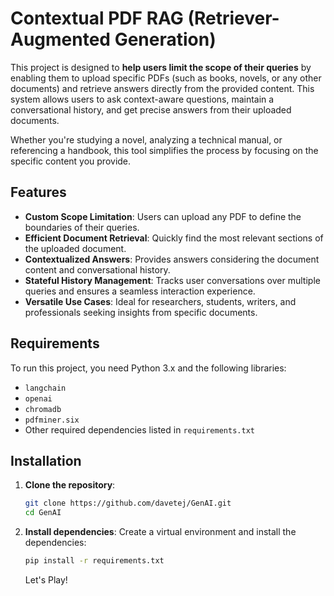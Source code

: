 # Contextual PDF RAG (Retriever-Augmented Generation)

This project is designed to **help users limit the scope of their queries** by enabling them to upload specific PDFs (such as books, novels, or any other documents) and retrieve answers directly from the provided content. This system allows users to ask context-aware questions, maintain a conversational history, and get precise answers from their uploaded documents.

Whether you're studying a novel, analyzing a technical manual, or referencing a handbook, this tool simplifies the process by focusing on the specific content you provide.

## Features

- **Custom Scope Limitation**: Users can upload any PDF to define the boundaries of their queries.
- **Efficient Document Retrieval**: Quickly find the most relevant sections of the uploaded document.
- **Contextualized Answers**: Provides answers considering the document content and conversational history.
- **Stateful History Management**: Tracks user conversations over multiple queries and ensures a seamless interaction experience.
- **Versatile Use Cases**: Ideal for researchers, students, writers, and professionals seeking insights from specific documents.

## Requirements

To run this project, you need Python 3.x and the following libraries:

- `langchain`
- `openai`
- `chromadb`
- `pdfminer.six`
- Other required dependencies listed in `requirements.txt`

## Installation

1. **Clone the repository**:
    ```bash
    git clone https://github.com/davetej/GenAI.git
    cd GenAI
    ```

2. **Install dependencies**:
    Create a virtual environment and install the dependencies:
    ```bash
    pip install -r requirements.txt
    ```

    Let's Play!
